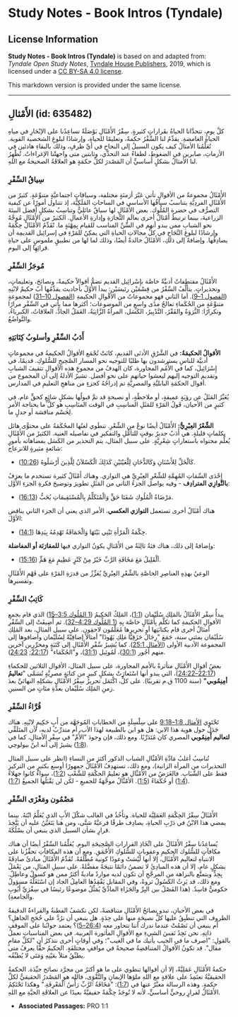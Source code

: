 # Study Notes - Book Intros (Tyndale)

## License Information

**Study Notes - Book Intros (Tyndale)** is based on and adapted from: _Tyndale Open Study Notes_, [Tyndale House Publishers](https://tyndaleopenresources.com/), 2019, which is licensed under a [CC BY-SA 4.0 license](https://creativecommons.org/licenses/by-sa/4.0/legalcode.en).

This markdown version is provided under the same license.



--------------------------------

## الأَمْثالِ (id: 635482)

كلَّ يومٍ، تتحدَّانا الحياةُ بقَراراتٍ كثيرةٍ. سِفْرُ الأَمْثَالِ بَوْصَلَةٌ تساعِدُنا على الإبْحَارِ في مياهِ الحياةِ الغامضةِ. يقدِّمُ لنا السِّفْرُ حكمةً، وتعليمًا للحياةِ، وإرشادًا لبلوغِ الشخصية القوية. تُعَلِّمُنا الأمثالُ كيف يكون السبيلُ إلى النجاحِ في أيِّ ظرفٍ، وذلك بالبقاءِ هادئين في الأزماتِ، صابرين في الضغوطِ، لطفاءً عند التحدِّي، وثابتين متى واجهتْنا الإغراءاتُ. تُظْهِرُ لنا الأمثالُ بشكلٍ أساسيٍّ أن المَصْدرَ لكلِّ حكمَةٍ هو العلاقَةُ الصحيحةُ مع اللهِ.

### **سِياقُ السِّفْرِ**

الأَمْثَالُ مجموعةٌ من الأقوالٍ تأتي عَبْرَ أزمنَةٍ مختلفة، وسياقاتٍ اجتماعيَّةٍ متنوِّعَةٍ. كثيرٌ من الأَمْثَالِ الفردِيَّةِ يتناسبُ سياقُها الأساسي في الساحاتِ المَلَكِيَّة، إذ تتناول أمورًا عن كيفية التصرُّف في حضرة المُلُوك. بعض الأَمْثَالِ لها سياقٌ عائليٌّ وتناسِبُ بشكلٍ أفضل البيئةَ الزراعيةَ، بينما ترتبطُ أَمْثالٌ أخرى بعالَمِ التِّجارَةِ وإدارةِ الأعمالِ. الكثيرُ من الأَمْثَالِ مُوجَّهٌ نحو الشبابِ ممن يبدو أنهم في السِّنِّ المناسب للقيام بِمِهْنَةٍ ما. تًقَدِّمُ الأَمْثَالُ حِكْمَةً وإرشادًا لبلوغِ النَّجَاحِ في كلِّ مجالاتِ الحياةِ التي يمكِنُ للمَرْءِ في إسرائِيل القديمِة أن يصادِفُها. وإضافةً إلى ذلكِ، الأَمْثَالُ خالدةٌ أيضًا، وذلك لما لها من تطبيقٍ ملموسٍ على حياةِ قرائِهِا إلى اليومِ.

### مُوجَزُ السِّفْرِ

الأَمْثَالُ مقتطفاتٌ أدبيَّةٌ خاصَّة بإِسْرائِيل القديم تضمُّ أقوالاً حكيمةً، ونصائحَ، وتعليماتٍ، وتحذيراتٍ. يتألَّفُ السِّفْرُ من قِسْمَيْن رئيسَيْن: يبدأ الأوَّلُ بأحاديث يقدِّمُها أبٌ حكيمٌ لابْنِهِ ([الفصول 1–9](https://ref.ly/Prov1:1-Prov9:18)). أما الثاني فهو مجموعاتٌ من الأَقْوالِ الحكيمةِ ([الفصول 10–31](https://ref.ly/Prov10:1-Prov31:31)) لمجموعةٍ متنوِّعَةٍ من الحُكَماءِ تعالجُ مدًى واسعٍ من الموضوعات؛ أكثرها مما يأتي في السِّفْرِ مرارًا وتكرارًا: الثَّرَوَةُ والفَقْرُ، التَّدْبِيرُ، الكَسَل، المرأةُ الزَّانِيَةُ، العَمَلُ الجادُّ، العلاقاتُ، الكبرياءُ، والتَّواضُعُ.

### أَدَبُ السِّفْرِ وأسلوبُ كِتَابَتِهِ

**الأقوالُ الحكيمَةُ:** في الشَّرْقِ الأدنَى القديمِ، كانَتْ تُجْمَع الأقوالُ الحكيمةُ في مجموعاتٍ أدبيَّة للناسِ يسترشدون بها طلبًا للتوجيه نحو المسار الصَّحِيحِ للسُّلوكِ. قديمًا، في إِسْرَائِيلَ، كما في الأُمُم المجاورة، كان الهدفُ من مجموعِ هذه الأقوال تثقيفَ الشبابِ وتقديم التوجيه إليهم ليعشوا حياتهم على نحو أفضل. تشيرُ الأدلةُ إلى أن المجموع من أقوال الحكمَةِ البابليَّةِ والمصرِيَّةِ تم إدراجُهُ كجزءٍ من مناهجِ التعليمِ في المدارس.

يُعَبِّرُ المَثَلُ عن رؤيَةٍ عميقةٍ، أو ملاحظًةٍ، أو نصيحةٍ قد تمَّ قبولُها بشكلٍ شائعٍ كحقٍّ عام. في كثيرٍ من الأحيان، قَولُ المَرْءِ للمَثَلِ المناسِبِ في الوقت المنَاسِبِ هو كلُّ ما يحتاجة الأمر لِحَسْم مناقشة أو جدلٍ ما.

**الشِّعْرُ العِبْرِيُّ:** الأَمْثَالُ أيضًا نوعٌ من الشِّعْرِ. تنطَوي لغتُها المحُكَمَةُ على محتوًّى هائل بكلماتٍ قليلةٍ. هي أَدَبٌ جديرٌ بوقتٍ للتأمُّلِ والتفكيرِ في تفاصيله الغنية. الكثيرُ من الأَمْثَالِ يُعلِّم محتواه باستعاراتٍ شِعْرِيَّةٍ. على سبيل المثال، يتم التحذير من الكَسَل بمضاهاته بأمورٍ شائعةٍ مثيرةٍ للانزعاج:

* كَالْخَلِّ لِلأَسْنَانِ وَكَالدُّخَانِ لِلْعَيْنَيْنِ كَذَلِكَ الْكَسْلاَنُ لِلَّذِينَ أَرْسَلُوهُ ([10:26](https://ref.ly/Prov10:26)).

إِحْدَى السِّمَاتِ المُهِمَّةِ للشِّعْرِ العِبْرِيِّ هي التوازي. وهناك أَمْثَالٌ كثيرة تستخدم ما يعرَفُ **بالتَّوازِي المترادِف** \- وفيه يواصل الجزءُ الثاني من المَثَلِ تطويرَ وتوضيحَ فكرةِ الجزءِ الأَوَّل:

* مَرْضَاةُ الْمُلُوكِ شَفَتَا حَقٍّ وَالْمُتَكَلِّمُ بِالْمُسْتَقِيمَاتِ يُحَبُّ ([16:13](https://ref.ly/Prov16:13)).

هناك أَمْثَالٌ أخرى تستعمل **التوازي العكسي**، الأمر الذي يعني أن الجزء الثاني يناقض الأوَّلَ:

* حِكْمَةُ الْمَرْأَةِ تَبْنِي بَيْتَهَا وَالْحَمَاقَةُ تَهْدِمُهُ بِيَدِهَا ([14:1](https://ref.ly/Prov14:1)).

وإضافةً إلى ذلك، هناك فئةٌ ثالِثَةٌ من الأَمْثالِ يكونُ التوازي فيها **للمقارَنَة أو المفاضلة**:

* اَلْقَلِيلُ مَعَ مَخَافَةِ الرَّبِّ خَيْرٌ مِنْ كَنْزٍ عَظِيمٍ مَعَ هَمٍّ ([15:16](https://ref.ly/Prov15:16)).

الوعيُ بهذِهِ العناصِرِ الخاصَّةِ بالشِّعْرِ العِبْرِيِّ يُعَزِّزُ من قدرَةِ المَرْءِ على فَهْمِ الأَمْثَالِ وتفسيرِها.

### **كَاتِبُ السِّفْرِ**

يبدأُ سِفْر الأَمْثَالُ بالمَلِكِ سُلَيْمان ([1:1](https://ref.ly/Prov1:1))، المَلِكُ الحَكِيمُ ([1 المُلُوك 3:5–15](https://ref.ly/1Kgs3:5-1Kgs3:15)) الذي قام بجمعِ الأقوالِ الحكيمةِ كما تكلَّم بِأَمْثَالٍ خاصَّة بِهِ ([1 المُلُوك 4:29–32](https://ref.ly/1Kgs4:29-1Kgs4:32)). ثم أُضِيفَتْ إلى السِّفْرِ أمثالٌ أخرى قام بكتابَتِها أو تحرِيرِها مُعَلِّمُون لاحقِون. على سبيل المثال، بعد المَلِكِ سُلَيْمَان بمئتي سنة، جَمَعَ "رِجَالُ حَزَقِيَّا مَلِكِ يَهُوذَا" أمثالاً إضافِيَّةً لِسُلَيْمان وأضافوها إلى المجموعة الأدبية الأولى ([الأمثال 25:1](https://ref.ly/Prov25:1)). كما يُشِيرُ سِّفْرِ الأَمْثَالِ إلى كَتَبَةٍ ومحرِّرِين آخرين منهم أَجُور ([30:1](https://ref.ly/Prov30:1))، لَمُوئِيل ([31:1](https://ref.ly/Prov31:1))، و"الحُكَمَاء" ([22:17](https://ref.ly/Prov22:17); [24:23](https://ref.ly/Prov24:23)).

بعضُ أقوالِ الأَمْثَالِ متأثرةٌ بالأمم المجاورة، على سبيل المثال، الأقوال الثلاثين للحكماءِ ([22:17–24:22](https://ref.ly/Prov22:17-Prov24:22))، التي يبدو أنها اسْتَعارَتْ بشكلٍ كبيرٍ من كتابَةٍ مصرِيَّةٍ تُسَمَّى "**تعاليمُ أمِنِمُوبي"** (سنة 1100 ق.م تقريبًا). على كلٍّ، اكْتَمَل تحريرُ سِفْرُ الأَمْثَالِ بشكلِهِ النهائيِّ بعدَ زمنِ المَلِك سُلَيْمان بعدَّةِ مئاتٍ من السنينِ.

### **قُرَّاءُ السِّفْرِ**

تَحْتَوِي [الأمثال 1:8–9:18](https://ref.ly/Prov1:8-Prov9:18) على سِلْسِلَةٍ من الخطاباتِ المُوجَهَّة من أَبٍ حَكِيمٍ لابْنِهِ. هناك جَدَلٌ حول هوية هذا الابن: هل هو ابن بالطبيعة لهذا الأب، أم متدرِّبٌ لديه، لأن المتَلَقِّي **لتعاليم أَمِنِمُوبي** المصري كان مُتَدَرِّبًا. ومع ذلك، فإن وجودَ "الأُمِّ" في سِفْرِ الأمثالِ، كما في ([1:8](https://ref.ly/Prov1:8)) يشيرُ إلى أنه ابنٌ بيولوچي.

تُناسِبُ أغلبُ مَادَّةِ الأمْثْالِ الشباب الذكور أكثرَ من النساءِ (انظر على سبيل المثال التحذيرات من المرأة الزانية)، ومع ذلك، تستهدِفُ الأَمْثَالُ جمهورًا أوسع بكثيرٍ من التركيزِ فقط على الشَّبَابِ. فالغَرَضُ من الأمْثْالِ هو تعليمُ الحكْمَةِ للشَّعْبِ ([1:2](https://ref.ly/Prov1:2))، سواءُ كانوا جهلاءً ([1:4](https://ref.ly/Prov1:4)) أو حُكَمَاءً ([1:5](https://ref.ly/Prov1:5)). الأمْثْالُ موجَّهَةٌ للجميعِ \- لكن لن يَقْبَلُها الجميعُ ([1:7](https://ref.ly/Prov1:7)).

### مَضْمُون ومَغْزَى السِّفْرِ

الأَمْثَالُ سِفْرُ الحِكْمَةِ العَمَلِيَّة للحياة. وتأَخُذُ في الغالب شكْلَ الأَبِ الذي يُعَلِّمُ ابْنَهُ. بينما يمضي هذا الابْنُ في دَرْبِ الحياةِ، يصادِف طرقًا فرعيَّةً شتَّى، ومن هنا يَتَعَيَّنُ عليه أن يَتَّخِذَ قرارٍ بشأن السبيل الذي ينبغي أن يسْلُكَهُ.

يُساعِدُنا سِفْرُ الأَمْثَالُ على اتِّخَاذِ القراراتِ الصَّحِيحَةِ اليوم. يُعَلِّمُنا السِّفْرُ أيضًا أن هناك مكافآتٍ للسُّلوك الحكيمِ وعقوباتٍ للسُّلوكِ الأَحْمَقِ. ومع أن هذه المكافآتِ تحفِّزُنا على الانتباهِ لتعاليم الأَمْثَال، إلا أنها لَيْسَتْ وعودًا كونية مُطْلَقَةً. تُقَدِّمُ الأَمْثَالُ مبادئَ صادِقَةً بشكلٍ عام، إلا أن هذه المبادِئَ لا تضمنُ دائمًا نتيجَةً مفضَّلةً. على سبيلِ المثالِ، من يَعْمَلُ بِجِدٍّ ويتمتَّع بالنزاهة من المرجَّحِ أن تكون لديه مواردٌ ماديةٌ أكثرُ ممن هو كسولٌ وعاطِلٌ. ومع ذلك، قد يَرِثُ الكَسُولُ ثروةً، وفي المقابل يَفْقِدُها العامِلُ الجاد إن اسْتَغَلَّهُ مسؤولٌ حكوميٌّ فاسِدٌ. (هذا الفَصْلُ بين البِرِّ والجَزَاءِ المادِّيِّ يُمَثِّلُ موضوعًا رئيسًا في سِفْرَيِّ أَيُوبِ والجامعةِ).

في بعض الأحيانِ، تبدو نصائحُ الأَمْثَالِ متناقضةً، لكن تكشفُ الفطنةُ والقراءةُ الدقيقةُ الظروف التي تنطَبِقُ عليها كلُّ نصيحَةٍ منها على حِدَةٍ. هل ينبغي أن نرُدَّ على حُجَجِ الجاهلِ؟ أم ينبغي أن نَصْمُتْ عندما ندرك أننا نتحاور معه ([26:4–5](https://ref.ly/Prov26:4-Prov26:5))؟ يعتمد جوابُنا على الموقفِ ذاتِهِ. نحن نَجِدُ نَفسَ الشيءِ مع الأقوالِ المأثورة العربية. في بعض المناسبات نعملُ بالقولِ: "اصرف ما في الجيب يأتيك ما في الغيب"؛ وفي أوقاتٍ أخرى نتذكرُ أن "لكلِّ مقامٍ مقال". قد تكونُ الأقوالُ المتناقضِةُ صحيحةً في مواقفٍ مختلفَةٍ. الحكيمُ حقًّا يعرفُ متى يطبِّقُ مثلاً بعَيْنِهِ وَمَتَى لا يُطبِّقُه.

حكمةُ الأَمْثَالِ عَمَلِيَّةٌ، إلا أن أقوالها تنطوي على ما هو أكثرُ من مجرَّد نصائح جيِّدَة. الحكمةُ الحقيقيَّةُ تعتَمِدُ على علاقةٍ مع اللهِ ملؤها الإيمانِ والتَّقْوَى، فالله هو المَصْدرُ الحقيقيُّ لكلِّ حكمةٍ. وهذه الرسالة معبَّرٌ عنها في ([1:7](https://ref.ly/Prov1:7)): "مَخَافَةُ ٱلرَّبِّ رَأْسُ ٱلْمَعْرِفَةِ." وهكذا تَحْتَكِمُ الأَمْثَالُ لقرارٍ روحيٍّ أساسيٍّ، لأنه لا تُوجَدُ حِكْمَةٌ حقيقيَّةٌ بعيدًا عن العلاقَةِ الحيَّةِ مع اللهِ.

* **Associated Passages:** PRO 1:1

